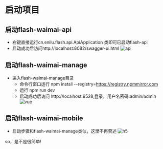 # 启动项目

## 启动flash-waimai-api
- 右键直接运行cn.enilu.flash.api.ApiApplication 类即可已启动flash-api
- 启动成功后访问http://localhost:8082/swagger-ui.html
![api](../img/flash-waimai-api.jpg)
## 启动flash-waimai-manage
- 进入flash-waimai-manage目录
    - 命令行窗口运行 npm install --registry=https://registry.npmmirror.com
    - 运行  npm run dev
    - 启动成功后访问 http://localhost:9528,登录，用户名密码:admin/admin 
 ![vue](../admin.gif)

## 启动flash-waimai-mobile
- 启动步骤和flash-waimai-manage类似，这里不再赘述
 ![h5](../mobile.gif)

so，是不是很简单!
